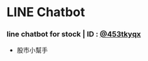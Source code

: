 # LINE Chatbot


### line chatbot for stock | ID : [@453tkyqx](https://qr-official.line.me/sid/L/453tkyqx.png)
- 股市小幫手
